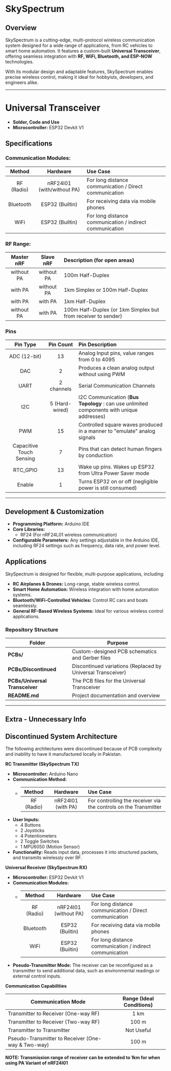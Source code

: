 # SkySpectrum

## Overview
SkySpectrum is a cutting-edge, multi-protocol wireless communication system designed for a wide range of applications, from RC vehicles to smart home automation. It features a custom-built **Universal Transceiver**, offering seamless integration with **RF, WiFi, Bluetooth, and ESP-NOW** technologies.

With its modular design and adaptable features, SkySpectrum enables precise wireless control, making it ideal for hobbyists, developers, and engineers alike.

---

# Universal Transceiver
- **Solder, Code and Use**
- **Microcontroller:** ESP32 Devkit V1

## Specifications
### Communication Modules:

| Method     | Hardware                   | Use Case                                                 |
|:----------:|:--------------------------:|:---------------------------------------------------------|
| RF (Radio) | nRF24l01 (with/without PA) | For long distance communication / Direct communication   |
| Bluetooth  | ESP32 (Builtin)            | For receiving data via mobile phones                     |
| WiFi       | ESP32 (Builtin)            | For long distance communication / indirect communication |

### RF Range:

| Master nRF | Slave nRF  | Description (for open areas)                                  |
|:----------:|:----------:|:--------------------------------------------------------------|
| without PA | without PA | 100m Half-Duplex                                              |
| with PA    | without PA | 1km Simplex or 100m Half-Duplex                               |
| with PA    | with PA    | 1km Half-Duplex                                               |
| without PA | with PA    | 100m Half-Duplex (or 1km Simplex but from receiver to sender) |

### Pins

| Pin Type                 | Pin Count      | Pin Description                                                                           |
|:------------------------:|:--------------:|:------------------------------------------------------------------------------------------|
| ADC (12-bit)             | 13             | Analog Input pins, value ranges from 0 to 4095                                            |
| DAC                      | 2              | Produces a clean analog output without using PWM                                          |
| UART                     | 2 channels     | Serial Communication Channels                                                             |
| I2C                      | 5 (Hard-wired) | I2C Communication (**Bus Topology** : can use unlimited components with unique addresses) |
| PWM                      | 15             | Controlled square waves produced in a manner to "emulate" analog signals                  |
| Capacitive Touch Sensing | 7              | Pins that can detect human fingers by conduction                                          |
| RTC_GPIO                 | 13             | Wake up pins. Wakes up ESP32 from Ultra Power Saver mode                                  |
| Enable                   | 1              | Turns ESP32 on or off (negligible power is still consumed)                                |


---

## Development & Customization
- **Programming Platform:** Arduino IDE
- **Core Libraries:**
  - RF24 (For nRF24L01 wireless communication)
- **Configurable Parameters:** Any settings adjustable in the Arduino IDE, including RF24 settings such as frequency, data rate, and power level.

## Applications
SkySpectrum is designed for flexible, multi-purpose applications, including:
- **RC Airplanes & Drones:** Long-range, stable wireless control.
- **Smart Home Automation:** Wireless integration with home automation systems.
- **Bluetooth/WiFi-Controlled Vehicles:** Control RC cars and boats seamlessly.
- **General RF-Based Wireless Systems:** Ideal for various wireless control applications.

### Repository Structure

| Folder                         | Purpose                                                       |
|--------------------------------|---------------------------------------------------------------|
| **PCBs/**                      | Custom-designed PCB schematics and Gerber files               |
| **PCBs/Discontinued**          | Discontinued variations (Replaced by Universal Transceiver)   |
| **PCBs/Universal Transceiver** | The PCB files for the Universal Transceiver                   |
| **README.md**                  | Project documentation and overview                            |

---

## Extra - Unnecessary Info

## Discontinued System Architecture
The following architectures were discontinued because of PCB complexity and inability to have it manufactured locally in Pakistan.

**RC Transmitter (SkySpectrum TX)**
- **Microcontroller:** Arduino Nano
- **Communication Method:**
  - | Method     | Hardware           | Use Case                                                         |
    |:----------:|:------------------:|:-----------------------------------------------------------------|
    | RF (Radio) | nRF24l01 (with PA) | For controlling the receiver via the controls on the Transmitter |
- **User Inputs:**
  - 4 Buttons
  - 2 Joysticks
  - 4 Potentiometers
  - 2 Toggle Switches
  - 1 MPU6050 (Motion Sensor)
- **Functionality:** Reads input data, processes it into structured packets, and transmits wirelessly over RF.

**Universal Receiver (SkySpectrum RX)**
- **Microcontroller:** ESP32 Devkit V1
- **Communication Modules:**
  - | Method     | Hardware              | Use Case                                                 |
    |:----------:|:---------------------:|:---------------------------------------------------------|
    | RF (Radio) | nRF24l01 (without PA) | For long distance communication / Direct communication   |
    | Bluetooth  | ESP32 (Builtin)       | For receiving data via mobile phones                     |
    | WiFi       | ESP32 (Builtin)       | For long distance communication / indirect communication |
- **Pseudo-Transmitter Mode:** The receiver can be reconfigured as a transmitter to send additional data, such as environmental readings or external control inputs.

**Communication Capabilities**

| Communication Mode                                   | Range (Ideal Conditions) |
|------------------------------------------------------|:------------------------:|
| Transmitter to Receiver (One-way RF)                 | 1 km                     |
| Transmitter to Receiver (Two-way RF)                 | 100 m                    |
| Transmitter to Transmitter                           | Not Useful               |
| Pseudo-Transmitter to Receiver (One-way & Two-way)   | 100 m                    |

**NOTE: Transmission range of receiver can be extended to 1km for when using PA Variant of nRF24l01**
